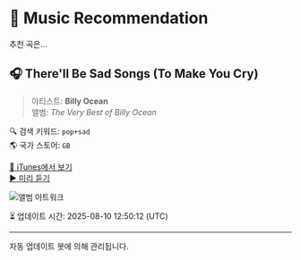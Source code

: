 
# 🎵 Music Recommendation

추천 곡은...

## 🎧 There'll Be Sad Songs (To Make You Cry)  
> 아티스트: **Billy Ocean**  
> 앨범: _The Very Best of Billy Ocean_  

🔍 검색 키워드: `pop+sad`  
🌎 국가 스토어: `GB`

[🔗 iTunes에서 보기](https://music.apple.com/gb/album/therell-be-sad-songs-to-make-you-cry/366965770?i=366965810&uo=4)  
[▶️ 미리 듣기](https://audio-ssl.itunes.apple.com/itunes-assets/AudioPreview115/v4/ce/c4/67/cec467be-5438-31e8-d62e-a8b021e1be47/mzaf_5516108383975183658.plus.aac.p.m4a)

![앨범 아트워크](https://is1-ssl.mzstatic.com/image/thumb/Music115/v4/a9/ee/fd/a9eefd6d-667d-0d6d-87ff-3da7a5d8361f/mzi.abkecwqm.jpg/100x100bb.jpg)

⏳ 업데이트 시간: 2025-08-10 12:50:12 (UTC)

---
자동 업데이트 봇에 의해 관리됩니다.
